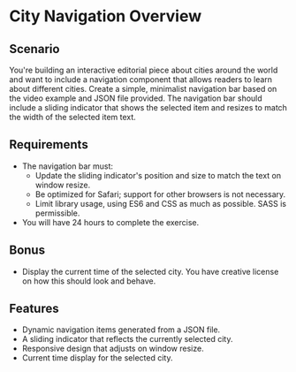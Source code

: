 # City Navigation Overview

## Scenario
You're building an interactive editorial piece about cities around the world and want to include a navigation component that allows readers to learn about different cities. Create a simple, minimalist navigation bar based on the video example and JSON file provided. The navigation bar should include a sliding indicator that shows the selected item and resizes to match the width of the selected item text.

## Requirements
- The navigation bar must:
  - Update the sliding indicator's position and size to match the text on window resize.
  - Be optimized for Safari; support for other browsers is not necessary.
  - Limit library usage, using ES6 and CSS as much as possible. SASS is permissible.
- You will have 24 hours to complete the exercise.

## Bonus
- Display the current time of the selected city. You have creative license on how this should look and behave.

## Features
- Dynamic navigation items generated from a JSON file.
- A sliding indicator that reflects the currently selected city.
- Responsive design that adjusts on window resize.
- Current time display for the selected city.
